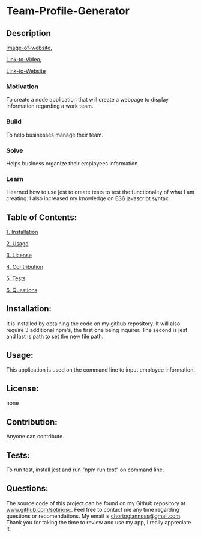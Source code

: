 ﻿# Team-Profile-Generator

## Description

[Image-of-website](./output/Employee%20management%20site%20pic.png),


[Link-to-Video](https://drive.google.com/file/d/1uLgejDgrRaiSbLF9ZC1mYIyGNQUW0WJ7/view),


[Link-to-Website](https://sotiriosc.github.io/Sample-Website/)



### Motivation

To create a node application that will create a webpage to display information regarding a work team. 

### Build

To help businesses manage their team. 

### Solve

Helps business organize their employees information

### Learn

I learned how to use jest to create tests to test the functionality of what I am creating. I also increased my knowledge on ES6 javascript syntax.  

## Table of Contents:

[1. Installation](#Installation)

[2. Usage](#Usage)

[3. License](#License)

[4. Contribution](#Contribution)

[5. Tests](#Tests)

[6. Questions](#Questions)
        
## Installation:

It is installed by obtaining the code on my github repository. It will also require 3 additional npm's, the first one being inquirer. The second is jest and last is path to set the new file path. 

## Usage:

This application is used on the command line to input employee information. 

## License:


none

## Contribution:

Anyone can contribute. 

## Tests:

To run test, install jest and run "npm run test" on command line. 

## Questions:

The source code of this project can be found on my Github repository at www.github.com/sotiriosc. Feel free to contact 
me any time regarding questions or recomendations. My email is chortogiannoss@gmail.com. Thank you for taking the time to review and use my app, I really appreciate it.
